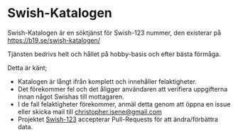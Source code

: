 # Swish-Katalogen

Swish-Katalogen är en söktjänst för Swish-123 nummer, den existerar på https://b19.se/swish-katalogen/



Tjänsten bedrivs helt och hållet på hobby-basis och efter bästa förmåga.



Detta är känt;

* Katalogen är långt ifrån komplett och innehåller felaktigheter.
* Det förekommer fel och det åligger användaren att verifiera uppgifterna innan något Swishas till mottagaren.
* I de fall felaktigheter förekommer, anmäl detta genom att öppna en issue eller skicka mail till christopher.isene@gmail.com
* Projektet [Swish-123](https://github.com/cisene/swish-123) accepterar Pull-Requests för att ändra/förbättra data.
